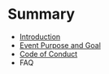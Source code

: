 # Summary

* [Introduction](README.md)
* [Event Purpose and Goal](event_purpose_and_goal.md)
* [Code of Conduct](code_of_conduct.md)
* FAQ

